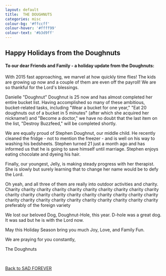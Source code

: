 ```yaml
---
layout: default
title:  THE DOUGHNUTS
categories: misc
colour-bg: '#ffccff'
colour-hover: '#ffff99'
colour-text: '#b3d9ff'
---
```

<h2>Happy Holidays from the Doughnuts</h2>
<h4><p>To our dear Friends and Family - a holiday update from the Doughnuts:</p></h4>
<p>With 2015 fast approaching, we marvel at how quickly time flies! The kids are growing up now and a couple of them are even off the payroll! We are so thankful for the Lord's blessings.</p>
Danielle "Doughnut" Doughnut is 25 now and has almost completed her entire bucket list. Having accomplished so many of these ambitious, bucket-related tasks, including "Wear a bucket for one year,"
"Eat 20 doughnuts out of a bucket in 5 minutes" (after which she acquired her nickname!) and "Become a doctor," we have no doubt that the last item on the list, "Destroy Buzzfeed," will be completed shortly.</p>
<p>We are equally proud of Stephen Doughnut, our middle child. He recently cleaned the fridge - not to mention the freezer - and is well on his way to washing his bedsheets.
Stephen turned 21 just a month ago and has informed us that he is going to save himself until marriage. Stephen enjoys eating chocolate and dyeing his hair.</p>
<p>Finally, our youngest, Jelly, is making steady progress with her therapist. She is slowly but surely learning that to change her name would be to defy the Lord.</p>
<p>Oh yeah, and all three of them are really into outdoor activities and charity. Charity charity charity charity charity charity charity charity charity charity charity
charity charity charity charity charity charity charity charity charity charity charity charity charity charity charity charity charity charity charity preferably of the foreign variety</p>
<p>We lost our beloved Dog, Doughnut-Hole, this year. D-hole was a great dog. It was sad but he is with the Lord now.</p>
<p>May this Holiday Season bring you much Joy, Love, and Family Fun.</p>
<p>We are praying for you constantly,</p>
<p>The Doughnuts</p><br>
<p><u><a href="/index.html">Back to SAD FOREVER</a></u></p>
